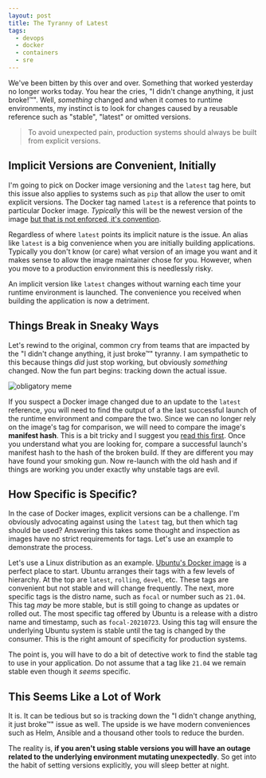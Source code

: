 ```yaml
---
layout: post
title: The Tyranny of Latest
tags:
  - devops
  - docker
  - containers
  - sre
---
```

We've been bitten by this over and over.  Something that worked yesterday
no longer works today.  You hear the cries, "I didn't change anything,
it just broke!™".  Well, _something_ changed and when it comes to runtime
environments, my instinct is to look for changes caused by a reusable
reference such as "stable", "latest" or omitted versions.

>  To avoid unexpected pain, production systems should always be built from 
explicit versions.

## Implicit Versions are Convenient, Initially

I'm going to pick on Docker image versioning and the `latest` tag here, but this
issue also applies to systems such as `pip` that allow the user to omit explicit 
versions.  The Docker tag named `latest` is a reference that points to particular
Docker image. _Typically_ this will be the newest version of the image
[but that is not enforced, it's convention](https://vsupalov.com/docker-latest-tag).

Regardless of where `latest` points its implicit nature is the issue. An alias like
`latest` is a big convenience when you are initially building applications. 
Typically you don't know (or care) what version of an image you want and it makes
sense to allow the image maintainer chose for you.  However, when you move to a
production environment this is needlessly risky.

An implicit version like `latest` changes without warning each time your runtime
environment is launched.  The convenience you received when building the application 
is now a detriment.

## Things Break in Sneaky Ways

Let's rewind to the original, common cry from teams that are impacted by the
"I didn't change anything, it just broke™" tyranny. I am sympathetic to this because things
*did* just stop working, but obviously *something* changed.  Now the fun part
begins: tracking down the actual issue. 

![obligatory meme](https://en.meming.world/images/en/4/4a/Modern_Problems_Require_Modern_Solutions.jpg)

If you suspect a Docker image changed due to an update to the `latest` reference, you 
will need to find the output of a the last successful launch of the runtime environment
and compare the two. Since we can no longer rely on the image's tag for comparison, we
will need to compare the image's **manifest hash**.  This is a bit tricky and I suggest you
[read this first](https://blog.aquasec.com/docker-image-tags). Once you understand what
you are looking for, compare a successful launch's manifest hash
to the hash of the broken build. If they are different you may have found your smoking
gun. Now re-launch with the old hash and if things are working you under exactly
why unstable tags are evil.

## How Specific is Specific?

In the case of Docker images, explicit versions can be a challenge.  I'm obviously advocating
against using the `latest` tag, but then which tag should be used? Answering this takes
some thought and inspection as images have no strict requirements for tags. Let's use
an example to demonstrate the process.  

Let's use a Linux distribution as an example.  [Ubuntu's Docker image](https://hub.docker.com/_/ubuntu) is
a perfect place to start. Ubuntu arranges their tags with a few levels of hierarchy.  At the top are
`latest`, `rolling`, `devel`, etc.  These tags are convenient but not stable and will 
change frequently.  The next, more specific tags is the distro name, such as `focal` or number
such as `21.04`.  This tag _may_ be more stable, but is still going to change as updates or rolled out.
The most specific tag offered by Ubuntu is a release with a distro name and timestamp, such
as `focal-20210723`.  Using this tag will ensure the underlying Ubuntu system is stable
until the tag is changed by the consumer.  This is the right amount of specificity for 
production systems.

The point is, you will have to do a bit of detective work to find the stable tag to use in
your application.  Do not assume that a tag like `21.04` we remain stable even though it
*seems* specific.

## This Seems Like a Lot of Work

It is.  It can be tedious but so is tracking down the "I didn't change anything, it just broke™"
issue as well. The upside is we have modern conveniences such as Helm, Ansible and a thousand
other tools to reduce the burden.

The reality is, **if you aren't using stable versions you will have an outage related to the underlying
environment mutating unexpectedly**. So get into the habit of setting versions explicitly, you will
sleep better at night.
